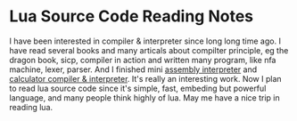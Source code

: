 # Lua Source Code Reading Notes
I have been interested in compiler & interpreter since long long time ago. 
I have read several books and many articals about compilter principle, eg the dragon book, sicp,
compiler in action and written many program, like nfa machine, lexer, parser. 
And I finished mini [assembly interpreter](https://github.com/robin1001/tvm) and 
[calculator compiler & interpreter](https://github.com/robin1001/calculator).
It's really an interesting work. Now I plan to read lua source code since it's
simple, fast, embeding but powerful language, and many people think highly of lua.
May me have a nice trip in reading lua.


